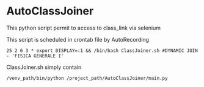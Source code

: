 # AutoClassJoiner

This python script permit to access to class_link via selenium

This script is scheduled in crontab file by AutoRecording 

`25 2 6 3 * export DISPLAY=:1 && /bin/bash ClassJoiner.sh #DYNAMIC JOIN - 'FISICA GENERALE I'`

ClassJoiner.sh simply contain 

`/venv_path/bin/python /project_path/AutoClassJoiner/main.py`
